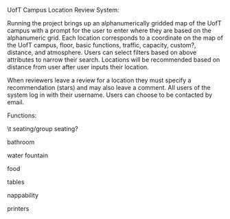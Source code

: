 UofT Campus Location Review System:

Running the project brings up an alphanumerically gridded map of the UofT campus with a prompt for the user to enter where they are based on the alphanumeric grid. Each location corresponds to a coordinate on the map of the UofT campus, floor, basic functions, traffic, capacity, custom?, distance, and atmosphere. Users can select filters based on above attributes to narrow their search. Locations will be recommended based on distance from user after user inputs their location. 

When reviewers leave a review for a location they must specify a recommendation (stars) and may also leave a comment. All users of the system log in with their username. Users can choose to be contacted by email.

Functions:

  \t seating/group seating?
  
  bathroom
  
  water fountain
  
  food
  
  tables
  
  nappability
  
  printers
  
